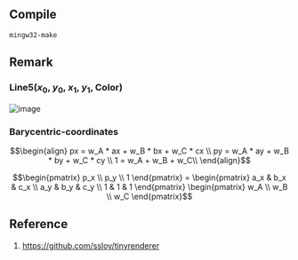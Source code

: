 
## Compile
```mingw32-make```



## Remark

### Line5($x_0$, $y_0$, $x_1$, $y_1$, Color)
 ![image](/public/Bresenham’s%20Line%20Drawing%20Algorithm.png)



### Barycentric-coordinates
```math
\begin{align}
    px = w_A * ax + w_B * bx + w_C * cx \\
    py = w_A * ay + w_B * by + w_C * cy \\
    1  = w_A + w_B + w_C\\
\end{align}
```

```math
\begin{pmatrix}
p_x \\
p_y \\
1
\end{pmatrix}
=
\begin{pmatrix}
a_x & b_x & c_x \\
a_y & b_y & c_y \\
1 & 1 & 1
\end{pmatrix}
\begin{pmatrix}
w_A \\
w_B \\
w_C
\end{pmatrix}
```

## Reference
1. https://github.com/ssloy/tinyrenderer 